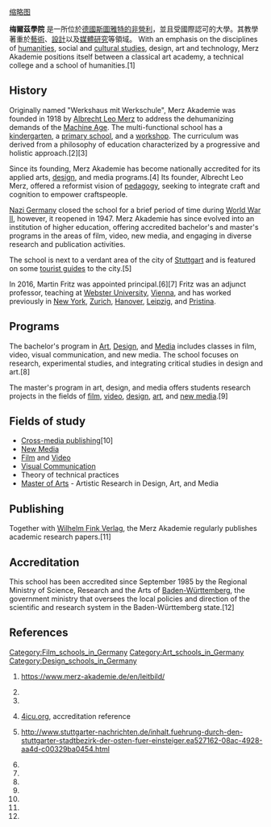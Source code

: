 [缩略图](https://zh.wikipedia.org/wiki/File:Merz_Akademie,_Hochschule_für_Gestaltung,_Kunst_und_Medien.jpg "fig:缩略图")

**梅爾茲學院** 是一所位於[德國](https://zh.wikipedia.org/wiki/德國 "wikilink")[斯圖雅特的](https://zh.wikipedia.org/wiki/斯圖雅特 "wikilink")[非營利](https://zh.wikipedia.org/wiki/非營利 "wikilink")，並且受國際認可的大學。其教學著重於[藝術](https://zh.wikipedia.org/wiki/藝術 "wikilink")、[設計](../Page/設計.md "wikilink")以及[媒體研究](../Page/媒體研究.md "wikilink")等領域。 With an emphasis on the disciplines of [humanities](https://zh.wikipedia.org/wiki/humanities "wikilink"), social and [cultural studies](https://zh.wikipedia.org/wiki/cultural_studies "wikilink"), design, art and technology, Merz Akademie positions itself between a classical art academy, a technical college and a school of humanities.\[1\]

## History

Originally named "Werkshaus mit Werkschule", Merz Akademie was founded in 1918 by [Albrecht Leo Merz](https://zh.wikipedia.org/wiki/:de:Albrecht_Leo_Merz "wikilink") to address the dehumanizing demands of the [Machine Age](https://zh.wikipedia.org/wiki/Machine_Age "wikilink"). The multi-functional school has a [kindergarten](https://zh.wikipedia.org/wiki/kindergarten "wikilink"), a [primary school](https://zh.wikipedia.org/wiki/primary_school "wikilink"), and a [workshop](https://zh.wikipedia.org/wiki/workshop "wikilink"). The curriculum was derived from a philosophy of education characterized by a progressive and holistic approach.\[2\]\[3\]

Since its founding, Merz Akademie has become nationally accredited for its applied arts, [design,](https://zh.wikipedia.org/wiki/Design "wikilink") and media programs.\[4\] Its founder, Albrecht Leo Merz, offered a reformist vision of [pedagogy](https://zh.wikipedia.org/wiki/pedagogy "wikilink"), seeking to integrate craft and cognition to empower craftspeople.

[Nazi Germany](https://zh.wikipedia.org/wiki/Nazi_Germany "wikilink") closed the school for a brief period of time during [World War II](https://zh.wikipedia.org/wiki/World_War_II "wikilink"), however, it reopened in 1947. Merz Akademie has since evolved into an institution of higher education, offering accredited bachelor's and master's programs in the areas of film, video, new media, and engaging in diverse research and publication activities.

The school is next to a verdant area of the city of [Stuttgart](https://zh.wikipedia.org/wiki/Stuttgart "wikilink") and is featured on some [tourist guides](https://zh.wikipedia.org/wiki/Stuttgart "wikilink") to the city.\[5\]

In 2016, Martin Fritz was appointed principal.\[6\]\[7\] Fritz was an adjunct professor, teaching at [Webster University](https://zh.wikipedia.org/wiki/Webster_University "wikilink"), [Vienna](https://zh.wikipedia.org/wiki/Vienna "wikilink"), and has worked previously in [New York](https://zh.wikipedia.org/wiki/New_York_City "wikilink"), [Zurich](https://zh.wikipedia.org/wiki/Zurich "wikilink"), [Hanover](https://zh.wikipedia.org/wiki/Hanover "wikilink"), [Leipzig](https://zh.wikipedia.org/wiki/Leipzig "wikilink"), and [Pristina](https://zh.wikipedia.org/wiki/Pristina "wikilink").

## Programs

The bachelor's program in [Art](https://zh.wikipedia.org/wiki/Art "wikilink"), [Design](https://zh.wikipedia.org/wiki/Design "wikilink"), and [Media](https://zh.wikipedia.org/wiki/Mass_media "wikilink") includes classes in film, video, visual communication, and new media. The school focuses on research, experimental studies, and integrating critical studies in design and art.\[8\]

The master's program in art, design, and media offers students research projects in the fields of [film](https://zh.wikipedia.org/wiki/film "wikilink"), [video](https://zh.wikipedia.org/wiki/video "wikilink"), [design](https://zh.wikipedia.org/wiki/design "wikilink"), [art](https://zh.wikipedia.org/wiki/art "wikilink"), and [new media](https://zh.wikipedia.org/wiki/New_media_studies "wikilink").\[9\]

## Fields of study

  - [Cross-media publishing](https://zh.wikipedia.org/wiki/Multimedia "wikilink")\[10\]
  - [New Media](https://zh.wikipedia.org/wiki/New_Media "wikilink")
  - [Film](https://zh.wikipedia.org/wiki/Film "wikilink") and [Video](https://zh.wikipedia.org/wiki/Video "wikilink")
  - [Visual Communication](https://zh.wikipedia.org/wiki/Visual_Communication "wikilink")
  - Theory of technical practices
  - [Master of Arts](https://zh.wikipedia.org/wiki/Master_of_Arts "wikilink") - Artistic Research in Design, Art, and Media

## Publishing

Together with [Wilhelm Fink Verlag](https://zh.wikipedia.org/wiki/:de:Wilhelm_Fink_Verlag "wikilink"), the Merz Akademie regularly publishes academic research papers.\[11\]

## Accreditation

This school has been accredited since September 1985 by the Regional Ministry of Science, Research and the Arts of [Baden-Württemberg](https://zh.wikipedia.org/wiki/Baden-Württemberg "wikilink"), the government ministry that oversees the local policies and direction of the scientific and research system in the Baden-Württemberg state.\[12\]

## References

[Category:Film_schools_in_Germany](https://zh.wikipedia.org/wiki/Category:Film_schools_in_Germany "wikilink") [Category:Art_schools_in_Germany](https://zh.wikipedia.org/wiki/Category:Art_schools_in_Germany "wikilink") [Category:Design_schools_in_Germany](https://zh.wikipedia.org/wiki/Category:Design_schools_in_Germany "wikilink")

1.  <https://www.merz-akademie.de/en/leitbild/>

2.

3.

4.  [4icu.org](https://www.4icu.org/reviews/1759.htm), accreditation reference

5.  <http://www.stuttgarter-nachrichten.de/inhalt.fuehrung-durch-den-stuttgarter-stadtbezirk-der-osten-fuer-einsteiger.ea527162-08ac-4928-aa4d-c00329ba0454.html>

6.

7.

8.

9.

10.

11.

12.